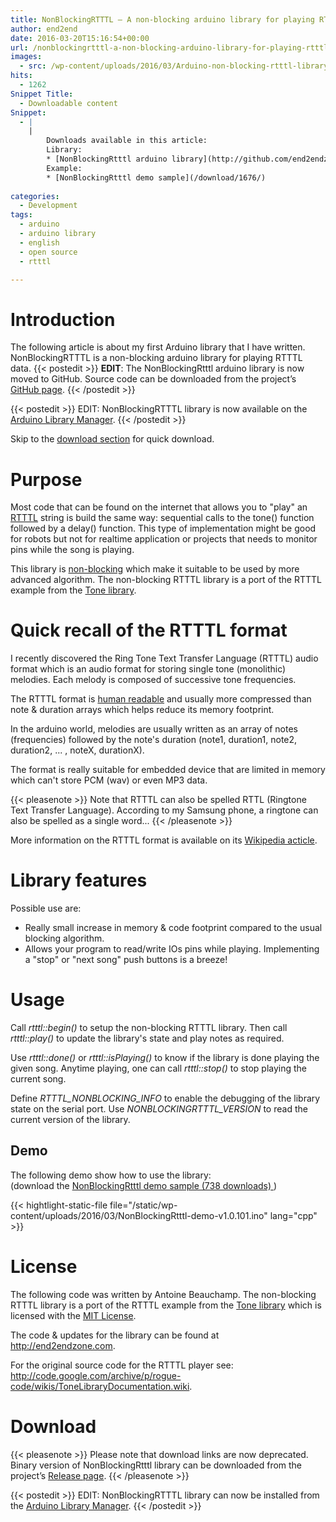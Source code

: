 ```yaml
---
title: NonBlockingRTTTL – A non-blocking arduino library for playing RTTTL melodies
author: end2end
date: 2016-03-20T15:16:54+00:00
url: /nonblockingrtttl-a-non-blocking-arduino-library-for-playing-rtttl-melodies/
images:
  - src: /wp-content/uploads/2016/03/Arduino-non-blocking-rtttl-library.jpg
hits:
  - 1262
Snippet Title:
  - Downloadable content
Snippet:
  - |
    |
        Downloads available in this article:
        Library:
        * [NonBlockingRtttl arduino library](http://github.com/end2endzone/NonBlockingRTTTL/releases)
        Example:
        * [NonBlockingRtttl demo sample](/download/1676/)
        
categories:
  - Development
tags:
  - arduino
  - arduino library
  - english
  - open source
  - rtttl

---
```

# Introduction

The following article is about my first Arduino library that I have written. NonBlockingRTTTL is a non-blocking arduino library for playing RTTTL data.
{{< postedit >}}
  **EDIT**: The NonBlockingRtttl arduino library is now moved to GitHub. Source code can be downloaded from the project’s [GitHub page](http://github.com/end2endzone/NonBlockingRTTTL).
{{< /postedit >}}


{{< postedit >}}
  EDIT: NonBlockingRTTTL library is now available on the [Arduino Library Manager](http://www.arduino.cc/en/guide/libraries#toc3).
{{< /postedit >}}


Skip to the [download section](#Download) for quick download.

# Purpose

Most code that can be found on the internet that allows you to "play" an [RTTTL](#Quick_recall_of_the_RTTTL_format) string is build the same way: sequential calls to the tone() function followed by a delay() function. This type of implementation might be good for robots but not for realtime application or projects that needs to monitor pins while the song is playing.

This library is [non-blocking](http://en.wikipedia.org/wiki/Non-blocking_algorithm)&nbsp;which make it suitable to be used by more advanced algorithm. The non-blocking RTTTL library is a port of the RTTTL example from the [Tone library](http://storage.googleapis.com/google-code-archive-downloads/v2/code.google.com/rogue-code/Arduino-Library-Tone.zip).

# Quick recall of the RTTTL format

I recently discovered the Ring Tone Text Transfer Language (RTTTL) audio format which is an audio format for storing single tone (monolithic)  melodies. Each melody is composed of successive tone frequencies.

The RTTTL format is [human readable](http://stackoverflow.com/questions/568671/why-should-i-use-a-human-readable-file-format) and usually more compressed than note &&nbsp;duration arrays which helps reduce its memory footprint.

In the arduino world, melodies are usually written as an array of notes (frequencies) followed by the note's duration (note1, duration1, note2, duration2, ... ,  noteX, durationX).

The format is really suitable for embedded device that are limited in memory which can't store PCM (wav) or even MP3 data.

{{< pleasenote >}}
  Note that RTTTL can also be spelled RTTL (Ringtone Text Transfer Language). According to my Samsung phone, a ringtone can also be spelled as a single word...
{{< /pleasenote >}}


More information on the RTTTL format is available on its [Wikipedia acticle](https://en.wikipedia.org/wiki/Ring_Tone_Transfer_Language).

# Library features

Possible use are:

* Really small increase in memory & code footprint compared to the usual blocking algorithm.
* Allows your program to read/write IOs pins while playing. Implementing a "stop" or "next song" push buttons is a breeze!

# Usage

Call _rtttl::begin()_ to setup the non-blocking RTTTL library. Then call _rtttl::play()_ to update the library's state and play notes as required.

Use _rtttl::done()_ or _rtttl::isPlaying()_ to know if the library is done playing the given song. Anytime playing, one can call _rtttl::stop()_ to stop playing the current song.

Define _RTTTL\_NONBLOCKING\_INFO_ to enable the debugging of the library state on the serial port. Use _NONBLOCKINGRTTTL_VERSION_ to read the current version of the library.

## Demo

The following demo show how to use the library:  
(download the 
	[ NonBlockingRtttl demo sample (738 downloads) ](http://www.end2endzone.com/download/1676/ "Version 1.0.101"))

{{< hightlight-static-file file="/static/wp-content/uploads/2016/03/NonBlockingRtttl-demo-v1.0.101.ino" lang="cpp" >}}

# License

The following code was written by Antoine Beauchamp. The non-blocking RTTTL library is a port of the RTTTL example from the [Tone library](http://storage.googleapis.com/google-code-archive-downloads/v2/code.google.com/rogue-code/Arduino-Library-Tone.zip)&nbsp;which is licensed with the [MIT License](http://www.opensource.org/licenses/mit-license.php).

The code & updates for the library can be found at <http://end2endzone.com>.

For the original source code for the RTTTL player see: <http://code.google.com/archive/p/rogue-code/wikis/ToneLibraryDocumentation.wiki>.

# Download

{{< pleasenote >}}
  Please note that download links are now deprecated. Binary version of NonBlockingRtttl library can be downloaded from the project’s [Release page](https://github.com/end2endzone/NonBlockingRTTTL/releases).
{{< /pleasenote >}}


{{< postedit >}}
  EDIT: NonBlockingRTTTL library can now be installed from the [Arduino Library Manager](http://www.arduino.cc/en/guide/libraries#toc3).
{{< /postedit >}}

